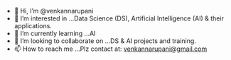 - 👋 Hi, I’m @venkannarupani
- 👀 I’m interested in ...Data Science (DS), Artificial Intelligence (AI) & their applications.
- 🌱 I’m currently learning ...AI
- 💞️ I’m looking to collaborate on ...DS & AI projects and training.
- 📫 How to reach me ...Plz contact at: venkannarupani@gmail.com

<!---
venkannarupani/venkannarupani is a ✨ special ✨ repository because its `README.md` (this file) appears on your GitHub profile.
You can click the Preview link to take a look at your changes.
--->
